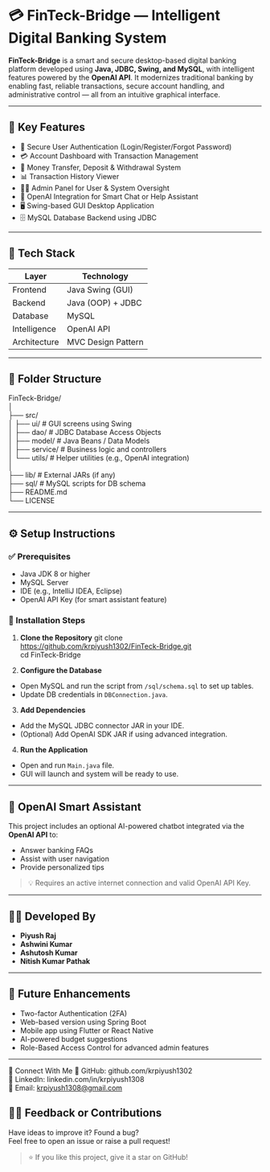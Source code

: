 # 💳 FinTeck-Bridge — Intelligent Digital Banking System

**FinTeck-Bridge** is a smart and secure desktop-based digital banking platform developed using **Java, JDBC, Swing, and MySQL**, with intelligent features powered by the **OpenAI API**. It modernizes traditional banking by enabling fast, reliable transactions, secure account handling, and administrative control — all from an intuitive graphical interface.

---

## 🧠 Key Features

- 🔐 Secure User Authentication (Login/Register/Forgot Password)
- 💳 Account Dashboard with Transaction Management
- 🔄 Money Transfer, Deposit & Withdrawal System
- 📊 Transaction History Viewer
- 👨‍💼 Admin Panel for User & System Oversight
- 🤖 OpenAI Integration for Smart Chat or Help Assistant
- 🖥️ Swing-based GUI Desktop Application
- 🗄️ MySQL Database Backend using JDBC

---

## 🧱 Tech Stack

| Layer         | Technology            |
|---------------|------------------------|
| Frontend      | Java Swing (GUI)       |
| Backend       | Java (OOP) + JDBC      |
| Database      | MySQL                  |
| Intelligence  | OpenAI API             |
| Architecture  | MVC Design Pattern     |

---

## 📁 Folder Structure

FinTeck-Bridge/ <br>
│ <br>
├── src/ <br>
│ ├── ui/ # GUI screens using Swing <br>
│ ├── dao/ # JDBC Database Access Objects <br>
│ ├── model/ # Java Beans / Data Models <br>
│ ├── service/ # Business logic and controllers <br>
│ └── utils/ # Helper utilities (e.g., OpenAI integration) <br>
│ <br>
├── lib/ # External JARs (if any) <br>
├── sql/ # MySQL scripts for DB schema <br>
├── README.md <br>
└── LICENSE <br>



---

## ⚙️ Setup Instructions

### ✅ Prerequisites

- Java JDK 8 or higher
- MySQL Server
- IDE (e.g., IntelliJ IDEA, Eclipse)
- OpenAI API Key (for smart assistant feature)

### 🔧 Installation Steps

1. **Clone the Repository**
git clone https://github.com/krpiyush1302/FinTeck-Bridge.git <br>
cd FinTeck-Bridge



3. **Configure the Database**

- Open MySQL and run the script from `/sql/schema.sql` to set up tables.
- Update DB credentials in `DBConnection.java`.

3. **Add Dependencies**

- Add the MySQL JDBC connector JAR in your IDE.
- (Optional) Add OpenAI SDK JAR if using advanced integration.

4. **Run the Application**

- Open and run `Main.java` file.
- GUI will launch and system will be ready to use.

---

## 🧠 OpenAI Smart Assistant

This project includes an optional AI-powered chatbot integrated via the **OpenAI API** to:

- Answer banking FAQs
- Assist with user navigation
- Provide personalized tips

> 💡 Requires an active internet connection and valid OpenAI API Key.

---

## 👨‍💻 Developed By

- **Piyush Raj**
- **Ashwini Kumar**
- **Ashutosh Kumar**
- **Nitish Kumar Pathak**

---

## 📌 Future Enhancements

- Two-factor Authentication (2FA)
- Web-based version using Spring Boot
- Mobile app using Flutter or React Native
- AI-powered budget suggestions
- Role-Based Access Control for advanced admin features

---

🔗 Connect With Me
💼 GitHub: github.com/krpiyush1302 <br>
🔗 LinkedIn: linkedin.com/in/krpiyush1308<br>
📧 Email: krpiyush1308@gmail.com<br>


## 🙋‍♂️ Feedback or Contributions

Have ideas to improve it? Found a bug?  
Feel free to open an issue or raise a pull request!

> ⭐ If you like this project, give it a star on GitHub!
